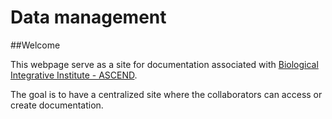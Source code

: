 # Data management

##Welcome

This webpage serve as a site for documentation associated with
[Biological Integrative Institute - ASCEND](https://www.spectralbiology.org/). 

The goal is to have a centralized site where the collaborators can access or create documentation.